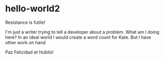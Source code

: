 # hello-world2

Resistance is futile!

I'm just a writer trying to tell a developer about a problem. What am I doing here?
In an ideal world I would create a word count for Kate. But I have other work on hand

Paz Felicidad et Hubilo!
